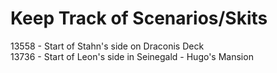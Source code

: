 # Keep Track of Scenarios/Skits

13558 - Start of Stahn's side on Draconis Deck  
13736 - Start of Leon's side in Seinegald - Hugo's Mansion  